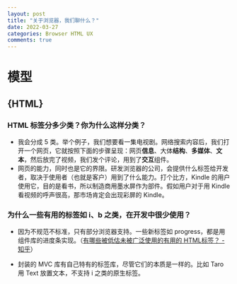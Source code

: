 ```yaml
---
layout: post
title: "关于浏览器，我们聊什么？"
date: 2022-03-27
categories: Browser HTML UX
comments: true
---
```




# 模型

## {HTML}

### HTML 标签分多少类？你为什么这样分类？

- 我会分成 5 类。举个例子，我们想要看一集电视剧。网络搜索内容后，我们打开一个网页，它就按照下面的步骤呈现：网页**信息**、大体**结构**、**多媒体**、**文本**，然后放完了视频，我们发个评论，用到了**交互**组件。
- 网页的能力，同时也是它的界限。研发浏览器的公司，会提供什么标签给开发者，取决于使用者（也就是客户）用到了什么能力。打个比方，Kindle 的用户使用它，目的是看书，所以制造商用墨水屏作为部件。假如用户对于用 Kindle 看视频的呼声很高，那市场肯定会出现彩屏的 Kindle。



### 为什么一些有用的标签如 i、b 之类，在开发中很少使用？

- 因为不规范不标准，只有部分浏览器支持。一些新标签如 progress，都是用组件库的进度条实现。（[有哪些被低估未被广泛使用的有用的 HTML标签？ - 知乎](https://www.zhihu.com/question/396745068/answer/1257077938)）

- 封装的 MVC 库有自己特有的标签库，尽管它们的本质是一样的。比如 Taro 用 Text 放置文本，不支持  i 之类的原生标签。

